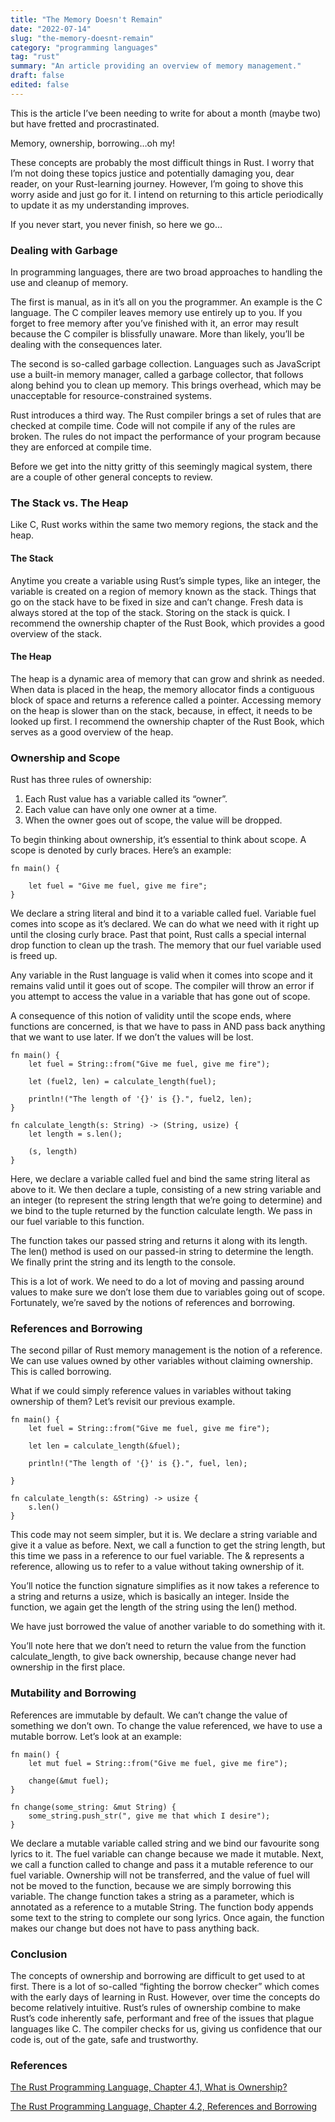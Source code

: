 ```yaml
---
title: "The Memory Doesn't Remain"
date: "2022-07-14"
slug: "the-memory-doesnt-remain"
category: "programming languages"
tag: "rust"
summary: "An article providing an overview of memory management."
draft: false
edited: false
---
```


This is the article I’ve been needing to write for about a month (maybe two) but have fretted and procrastinated.

Memory, ownership, borrowing…oh my!

These concepts are probably the most difficult things in Rust. I worry that I’m not doing these topics justice and potentially damaging you, dear reader, on your Rust-learning journey. However, I’m going to shove this worry aside and just go for it. I intend on returning to this article periodically to update it as my understanding improves.

If you never start, you never finish, so here we go…

### Dealing with Garbage

In programming languages, there are two broad approaches to handling the use and cleanup of memory.

The first is manual, as in it’s all on you the programmer. An example is the C language. The C compiler leaves memory use entirely up to you. If you forget to free memory after you’ve finished with it, an error may result because the C compiler is blissfully unaware. More than likely, you’ll be dealing with the consequences later.

The second is so-called garbage collection. Languages such as JavaScript use a built-in memory manager, called a garbage collector, that follows along behind you to clean up memory. This brings overhead, which may be unacceptable for resource-constrained systems.

Rust introduces a third way. The Rust compiler brings a set of rules that are checked at compile time. Code will not compile if any of the rules are broken. The rules do not impact the performance of your program because they are enforced at compile time.

Before we get into the nitty gritty of this seemingly magical system, there are a couple of other general concepts to review.

### The Stack vs. The Heap

Like C, Rust works within the same two memory regions, the stack and the heap.

#### The Stack

Anytime you create a variable using Rust’s simple types, like an integer, the variable is created on a region of memory known as the stack. Things that go on the stack have to be fixed in size and can’t change. Fresh data is always stored at the top of the stack. Storing on the stack is quick. I recommend the ownership chapter of the Rust Book, which provides a good overview of the stack.

#### The Heap

The heap is a dynamic area of memory that can grow and shrink as needed. When data is placed in the heap, the memory allocator finds a contiguous block of space and returns a reference called a pointer. Accessing memory on the heap is slower than on the stack, because, in effect, it needs to be looked up first. I recommend the ownership chapter of the Rust Book, which serves as a good overview of the heap.

### Ownership and Scope

Rust has three rules of ownership:

1. Each Rust value has a variable called its “owner”.
2. Each value can have only one owner at a time.
3. When the owner goes out of scope, the value will be dropped.

To begin thinking about ownership, it’s essential to think about scope. A scope is denoted by curly braces. Here’s an example:

```
fn main() {

    let fuel = "Give me fuel, give me fire";
}
```

We declare a string literal and bind it to a variable called fuel. Variable fuel comes into scope as it’s declared. We can do what we need with it right up until the closing curly brace. Past that point, Rust calls a special internal drop function to clean up the trash. The memory that our fuel variable used is freed up.

Any variable in the Rust language is valid when it comes into scope and it remains valid until it goes out of scope. The compiler will throw an error if you attempt to access the value in a variable that has gone out of scope.

A consequence of this notion of validity until the scope ends, where functions are concerned, is that we have to pass in AND pass back anything that we want to use later. If we don’t the values will be lost.

```
fn main() {
	let fuel = String::from("Give me fuel, give me fire");

	let (fuel2, len) = calculate_length(fuel);

	println!("The length of '{}' is {}.", fuel2, len);
}

fn calculate_length(s: String) -> (String, usize) {
	let length = s.len();

	(s, length)
}
```

Here, we declare a variable called fuel and bind the same string literal as above to it. We then declare a tuple, consisting of a new string variable and an integer (to represent the string length that we’re going to determine) and we bind to the tuple returned by the function calculate length. We pass in our fuel variable to this function.

The function takes our passed string and returns it along with its length. The len() method is used on our passed-in string to determine the length. We finally print the string and its length to the console.

This is a lot of work. We need to do a lot of moving and passing around values to make sure we don’t lose them due to variables going out of scope. Fortunately, we’re saved by the notions of references and borrowing.

### References and Borrowing

The second pillar of Rust memory management is the notion of a reference. We can use values owned by other variables without claiming ownership. This is called borrowing.

What if we could simply reference values in variables without taking ownership of them? Let’s revisit our previous example.

```
fn main() {
	let fuel = String::from("Give me fuel, give me fire");

	let len = calculate_length(&fuel);

	println!("The length of '{}' is {}.", fuel, len);

}

fn calculate_length(s: &String) -> usize {
	s.len()
}
```

This code may not seem simpler, but it is. We declare a string variable and give it a value as before. Next, we call a function to get the string length, but this time we pass in a reference to our fuel variable. The & represents a reference, allowing us to refer to a value without taking ownership of it.

You’ll notice the function signature simplifies as it now takes a reference to a string and returns a usize, which is basically an integer. Inside the function, we again get the length of the string using the len() method.

We have just borrowed the value of another variable to do something with it.

You’ll note here that we don’t need to return the value from the function calculate_length, to give back ownership, because change never had ownership in the first place.

### Mutability and Borrowing

References are immutable by default. We can’t change the value of something we don’t own. To change the value referenced, we have to use a mutable borrow. Let’s look at an example:

```
fn main() {
	let mut fuel = String::from("Give me fuel, give me fire");

	change(&mut fuel);
}

fn change(some_string: &mut String) {
	some_string.push_str(", give me that which I desire");
}
```

We declare a mutable variable called string and we bind our favourite song lyrics to it. The fuel variable can change because we made it mutable. Next, we call a function called to change and pass it a mutable reference to our fuel variable. Ownership will not be transferred, and the value of fuel will not be moved to the function, because we are simply borrowing this variable. The change function takes a string as a parameter, which is annotated as a reference to a mutable String. The function body appends some text to the string to complete our song lyrics. Once again, the function makes our change but does not have to pass anything back.

### Conclusion

The concepts of ownership and borrowing are difficult to get used to at first. There is a lot of so-called “fighting the borrow checker” which comes with the early days of learning in Rust. However, over time the concepts do become relatively intuitive. Rust’s rules of ownership combine to make Rust’s code inherently safe, performant and free of the issues that plague languages like C. The compiler checks for us, giving us confidence that our code is, out of the gate, safe and trustworthy.

### References

[The Rust Programming Language, Chapter 4.1, What is Ownership?](https://doc.rust-lang.org/book/ch04-01-what-is-ownership.html)

[The Rust Programming Language, Chapter 4.2, References and Borrowing](https://doc.rust-lang.org/book/ch04-02-references-and-borrowing.html)
